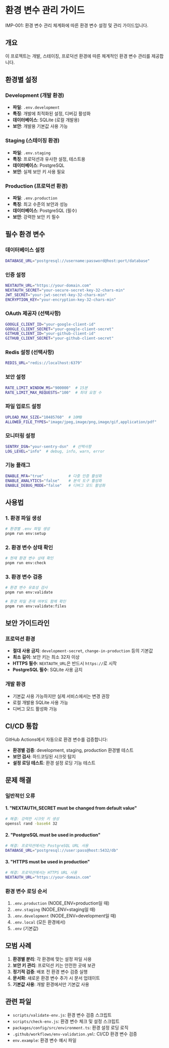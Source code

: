 # 환경 변수 관리 가이드

IMP-001: 환경 변수 관리 체계화에 따른 환경 변수 설정 및 관리 가이드입니다.

## 개요

이 프로젝트는 개발, 스테이징, 프로덕션 환경에 따른 체계적인 환경 변수 관리를 제공합니다.

## 환경별 설정

### Development (개발 환경)
- **파일**: `.env.development`
- **특징**: 개발에 최적화된 설정, 디버깅 활성화
- **데이터베이스**: SQLite (로컬 개발용)
- **보안**: 개발용 기본값 사용 가능

### Staging (스테이징 환경)
- **파일**: `.env.staging`
- **특징**: 프로덕션과 유사한 설정, 테스트용
- **데이터베이스**: PostgreSQL
- **보안**: 실제 보안 키 사용 필요

### Production (프로덕션 환경)
- **파일**: `.env.production`
- **특징**: 최고 수준의 보안과 성능
- **데이터베이스**: PostgreSQL (필수)
- **보안**: 강력한 보안 키 필수

## 필수 환경 변수

### 데이터베이스 설정
```bash
DATABASE_URL="postgresql://username:password@host:port/database"
```

### 인증 설정
```bash
NEXTAUTH_URL="https://your-domain.com"
NEXTAUTH_SECRET="your-secure-secret-key-32-chars-min"
JWT_SECRET="your-jwt-secret-key-32-chars-min"
ENCRYPTION_KEY="your-encryption-key-32-chars-min"
```

### OAuth 제공자 (선택사항)
```bash
GOOGLE_CLIENT_ID="your-google-client-id"
GOOGLE_CLIENT_SECRET="your-google-client-secret"
GITHUB_CLIENT_ID="your-github-client-id"
GITHUB_CLIENT_SECRET="your-github-client-secret"
```

### Redis 설정 (선택사항)
```bash
REDIS_URL="redis://localhost:6379"
```

### 보안 설정
```bash
RATE_LIMIT_WINDOW_MS="900000"  # 15분
RATE_LIMIT_MAX_REQUESTS="100"  # 최대 요청 수
```

### 파일 업로드 설정
```bash
UPLOAD_MAX_SIZE="10485760"  # 10MB
ALLOWED_FILE_TYPES="image/jpeg,image/png,image/gif,application/pdf"
```

### 모니터링 설정
```bash
SENTRY_DSN="your-sentry-dsn"  # 선택사항
LOG_LEVEL="info"  # debug, info, warn, error
```

### 기능 플래그
```bash
ENABLE_MFA="true"           # 다중 인증 활성화
ENABLE_ANALYTICS="false"    # 분석 도구 활성화
ENABLE_DEBUG_MODE="false"   # 디버그 모드 활성화
```

## 사용법

### 1. 환경 파일 생성
```bash
# 환경별 .env 파일 생성
pnpm run env:setup
```

### 2. 환경 변수 상태 확인
```bash
# 현재 환경 변수 상태 확인
pnpm run env:check
```

### 3. 환경 변수 검증
```bash
# 환경 변수 유효성 검사
pnpm run env:validate

# 환경 파일 존재 여부도 함께 확인
pnpm run env:validate:files
```

## 보안 가이드라인

### 프로덕션 환경
- **절대 사용 금지**: `development-secret`, `change-in-production` 등의 기본값
- **최소 길이**: 보안 키는 최소 32자 이상
- **HTTPS 필수**: `NEXTAUTH_URL`은 반드시 `https://`로 시작
- **PostgreSQL 필수**: SQLite 사용 금지

### 개발 환경
- 기본값 사용 가능하지만 실제 서비스에서는 변경 권장
- 로컬 개발용 SQLite 사용 가능
- 디버그 모드 활성화 가능

## CI/CD 통합

GitHub Actions에서 자동으로 환경 변수를 검증합니다:

- **환경별 검증**: development, staging, production 환경별 테스트
- **보안 검사**: 하드코딩된 시크릿 탐지
- **설정 로딩 테스트**: 환경 설정 로딩 기능 테스트

## 문제 해결

### 일반적인 오류

#### 1. "NEXTAUTH_SECRET must be changed from default value"
```bash
# 해결: 강력한 시크릿 키 생성
openssl rand -base64 32
```

#### 2. "PostgreSQL must be used in production"
```bash
# 해결: 프로덕션에서는 PostgreSQL URL 사용
DATABASE_URL="postgresql://user:pass@host:5432/db"
```

#### 3. "HTTPS must be used in production"
```bash
# 해결: 프로덕션에서는 HTTPS URL 사용
NEXTAUTH_URL="https://your-domain.com"
```

### 환경 변수 로딩 순서

1. `.env.production` (NODE_ENV=production일 때)
2. `.env.staging` (NODE_ENV=staging일 때)
3. `.env.development` (NODE_ENV=development일 때)
4. `.env.local` (모든 환경에서)
5. `.env` (기본값)

## 모범 사례

1. **환경별 분리**: 각 환경에 맞는 설정 파일 사용
2. **보안 키 관리**: 프로덕션 키는 안전한 곳에 보관
3. **정기적 검증**: 배포 전 환경 변수 검증 실행
4. **문서화**: 새로운 환경 변수 추가 시 문서 업데이트
5. **기본값 사용**: 개발 환경에서만 기본값 사용

## 관련 파일

- `scripts/validate-env.js`: 환경 변수 검증 스크립트
- `scripts/check-env.js`: 환경 변수 체크 및 설정 스크립트
- `packages/config/src/environment.ts`: 환경 설정 로딩 로직
- `.github/workflows/env-validation.yml`: CI/CD 환경 변수 검증
- `env.example`: 환경 변수 예시 파일
